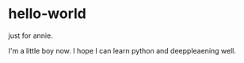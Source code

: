 # hello-world
just for annie.



I'm a little boy now. I hope I can learn python and deeppleaening well.
